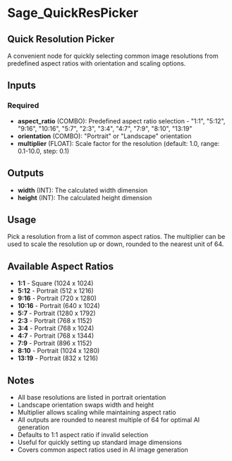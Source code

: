 # Sage_QuickResPicker

## Quick Resolution Picker

A convenient node for quickly selecting common image resolutions from predefined aspect ratios with orientation and scaling options.

## Inputs

### Required

- **aspect_ratio** (COMBO): Predefined aspect ratio selection - "1:1", "5:12", "9:16", "10:16", "5:7", "2:3", "3:4", "4:7", "7:9", "8:10", "13:19"
- **orientation** (COMBO): "Portrait" or "Landscape" orientation
- **multiplier** (FLOAT): Scale factor for the resolution (default: 1.0, range: 0.1-10.0, step: 0.1)

## Outputs

- **width** (INT): The calculated width dimension
- **height** (INT): The calculated height dimension

## Usage

Pick a resolution from a list of common aspect ratios. The multiplier can be used to scale the resolution up or down, rounded to the nearest unit of 64.

## Available Aspect Ratios

- **1:1** - Square (1024 x 1024)
- **5:12** - Portrait (512 x 1216)  
- **9:16** - Portrait (720 x 1280)
- **10:16** - Portrait (640 x 1024)
- **5:7** - Portrait (1280 x 1792)
- **2:3** - Portrait (768 x 1152)
- **3:4** - Portrait (768 x 1024)
- **4:7** - Portrait (768 x 1344)
- **7:9** - Portrait (896 x 1152)
- **8:10** - Portrait (1024 x 1280)
- **13:19** - Portrait (832 x 1216)

## Notes

- All base resolutions are listed in portrait orientation
- Landscape orientation swaps width and height
- Multiplier allows scaling while maintaining aspect ratio
- All outputs are rounded to nearest multiple of 64 for optimal AI generation
- Defaults to 1:1 aspect ratio if invalid selection
- Useful for quickly setting up standard image dimensions
- Covers common aspect ratios used in AI image generation
